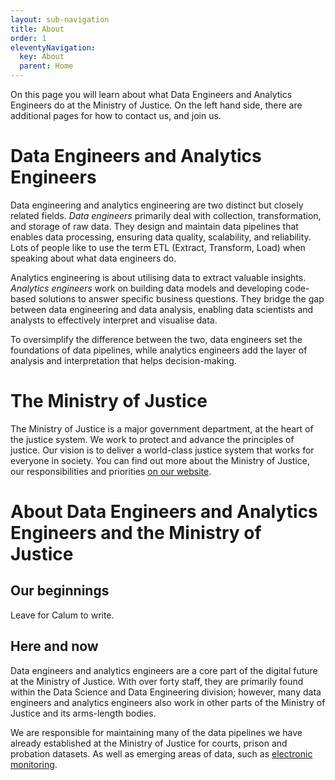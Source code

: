 ```yaml
---
layout: sub-navigation
title: About
order: 1
eleventyNavigation:
  key: About
  parent: Home
---
```

On this page you will learn about what Data Engineers and Analytics Engineers do at the Ministry of Justice. On the left hand side, there are additional pages for how to contact us, and join us.

# Data Engineers and Analytics Engineers

Data engineering and analytics engineering are two distinct but closely related fields. *Data engineers* primarily deal with collection, transformation, and storage of raw data. They design and maintain data pipelines that enables data processing, ensuring data quality, scalability, and reliability. Lots of people like to use the term ETL (Extract, Transform, Load) when speaking about what data engineers do.

Analytics engineering is about utilising data to extract valuable insights. *Analytics engineers* work on building data models and developing code-based solutions to answer specific business questions. They bridge the gap between data engineering and data analysis, enabling data scientists and analysts to effectively interpret and visualise data. 

To oversimplify the difference between the two, data engineers set the foundations of data pipelines, while analytics engineers add the layer of analysis and interpretation that helps decision-making.

# The Ministry of Justice

The Ministry of Justice is a major government department, at the heart of the justice system. We work to protect and advance the principles of justice. Our vision is to deliver a world-class justice system that works for everyone in society. You can find out more about the Ministry of Justice, our responsibilities and priorities [on our website](https://www.gov.uk/government/organisations/ministry-of-justice/about).

# About Data Engineers and Analytics Engineers and the Ministry of Justice

## Our beginnings

Leave for Calum to write.

## Here and now

Data engineers and analytics engineers are a core part of the digital future at the Ministry of Justice. With over forty staff, they are primarily found within the Data Science and Data Engineering division; however, many data engineers and analytics engineers also work in other parts of the Ministry of Justice and its arms-length bodies. 

We are responsible for maintaining many of the data pipelines we have already established at the Ministry of Justice for courts, prison and probation datasets. As well as emerging areas of data, such as [electronic monitoring](https://www.gov.uk/government/publications/electronic-monitoring-in-the-criminal-justice-system/electronic-monitoring-in-the-criminal-justice-system).